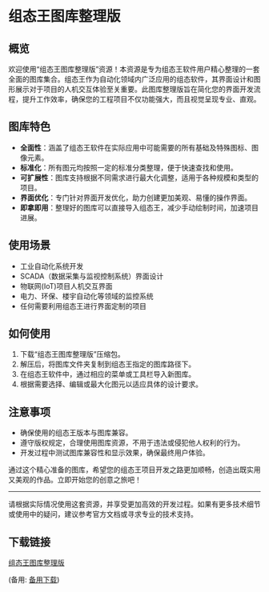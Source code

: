 # 组态王图库整理版

## 概览
欢迎使用“组态王图库整理版”资源！本资源是专为组态王软件用户精心整理的一套全面的图库集合。组态王作为自动化领域内广泛应用的组态软件，其界面设计和图形展示对于项目的人机交互体验至关重要。此图库整理版旨在简化您的界面开发流程，提升工作效率，确保您的工程项目不仅功能强大，而且视觉呈现专业、直观。

## 图库特色
- **全面性**：涵盖了组态王软件在实际应用中可能需要的所有基础及特殊图标、图像元素。
- **标准化**：所有图元均按照一定的标准分类整理，便于快速查找和使用。
- **可扩展性**：图库支持根据不同需求进行最大化调整，适用于各种规模和类型的项目。
- **界面优化**：专门针对界面开发优化，助力创建更加美观、易懂的操作界面。
- **即拿即用**：整理好的图库可以直接导入组态王，减少手动绘制时间，加速项目进展。

## 使用场景
- 工业自动化系统开发
- SCADA（数据采集与监视控制系统）界面设计
- 物联网(IoT)项目人机交互界面
- 电力、环保、楼宇自动化等领域的监控系统
- 任何需要利用组态王进行界面定制的项目

## 如何使用
1. 下载“组态王图库整理版”压缩包。
2. 解压后，将图库文件夹复制到组态王指定的图库路径下。
3. 在组态王软件中，通过相应的菜单或工具栏导入新图库。
4. 根据需要选择、编辑或最大化图元以适应具体的设计要求。

## 注意事项
- 确保使用的组态王版本与图库兼容。
- 遵守版权规定，合理使用图库资源，不用于违法或侵犯他人权利的行为。
- 开发过程中测试图库兼容性和显示效果，确保最终用户体验。

通过这个精心准备的图库，希望您的组态王项目开发之路更加顺畅，创造出既实用又美观的作品。立即开始您的创意之旅吧！

---

请根据实际情况使用这套资源，并享受更加高效的开发过程。如果有更多技术细节或使用中的疑问，建议参考官方文档或寻求专业的技术支持。

## 下载链接
[组态王图库整理版](https://pan.quark.cn/s/90e6e2140f2e) 

(备用: [备用下载](https://pan.baidu.com/s/1Yx-yzeQL225UyV2lRU7IiA?pwd=llf1))
